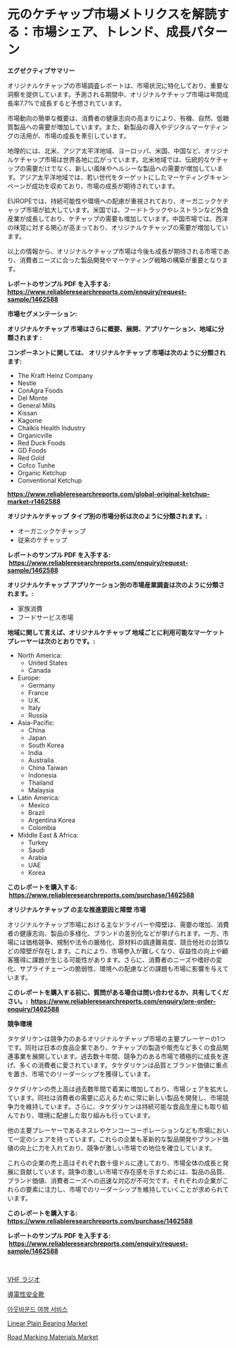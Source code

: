 <p><h1>元のケチャップ市場メトリクスを解読する：市場シェア、トレンド、成長パターン</h1></p><p><strong>エグゼクティブサマリー</strong></p>
<p><p>オリジナルケチャップの市場調査レポートは、市場状況に特化しており、重要な洞察を提供しています。予測される期間中、オリジナルケチャップ市場は年間成長率7.7%で成長すると予想されています。</p><p>市場動向の簡単な概要は、消費者の健康志向の高まりにより、有機、自然、低糖質製品への需要が増加しています。また、新製品の導入やデジタルマーケティングの活用が、市場の成長を牽引しています。</p><p>地理的には、北米、アジア太平洋地域、ヨーロッパ、米国、中国など、オリジナルケチャップ市場は世界各地に広がっています。北米地域では、伝統的なケチャップの需要だけでなく、新しい風味やヘルシーな製品への需要が増加しています。アジア太平洋地域では、若い世代をターゲットにしたマーケティングキャンペーンが成功を収めており、市場の成長が期待されています。</p><p>EUROPEでは、持続可能性や環境への配慮が重視されており、オーガニックケチャップ市場が拡大しています。米国では、フードトラックやレストランなど外食産業が成長しており、ケチャップの需要も増加しています。中国市場では、西洋の味覚に対する関心が高まっており、オリジナルケチャップの需要が増加しています。</p><p>以上の情報から、オリジナルケチャップ市場は今後も成長が期待される市場であり、消費者ニーズに合った製品開発やマーケティング戦略の構築が重要となります。</p></p>
<p><strong>レポートのサンプル PDF を入手する: <a href="https://www.reliableresearchreports.com/enquiry/request-sample/1462588">https://www.reliableresearchreports.com/enquiry/request-sample/1462588</a></strong></p>
<p><strong>市場セグメンテーション:</strong></p>
<p><strong> オリジナルケチャップ 市場はさらに概要、展開、アプリケーション、地域に分類されます :</strong></p>
<p><strong>コンポーネントに関しては、 オリジナルケチャップ 市場は次のように分類されます: &nbsp;</strong></p>
<p><ul><li>The Kraft Heinz Company</li><li>Nestle</li><li>ConAgra Foods</li><li>Del Monte</li><li>General Mills</li><li>Kissan</li><li>Kagome</li><li>Chalkis Health Industry</li><li>Organicville</li><li>Red Duck Foods</li><li>GD Foods</li><li>Red Gold</li><li>Cofco Tunhe</li><li>Organic Ketchup</li><li>Conventional Ketchup</li></ul></p>
<p><strong><a href="https://www.reliableresearchreports.com/global-original-ketchup-market-r1462588">https://www.reliableresearchreports.com/global-original-ketchup-market-r1462588</a></strong></p>
<p><strong> オリジナルケチャップ タイプ別の市場分析は次のように分類されます。:</strong></p>
<p><ul><li>オーガニックケチャップ</li><li>従来のケチャップ</li></ul></p>
<p><strong>レポートのサンプル PDF を入手する: &nbsp;<a href="https://www.reliableresearchreports.com/enquiry/request-sample/1462588">https://www.reliableresearchreports.com/enquiry/request-sample/1462588</a></strong></p>
<p><strong> オリジナルケチャップ アプリケーション別の市場産業調査は次のように分類されます。:</strong></p>
<p><ul><li>家族消費</li><li>フードサービス市場</li></ul></p>
<p><strong>地域に関して言えば、オリジナルケチャップ 地域ごとに利用可能なマーケットプレーヤーは次のとおりです。:</strong></p>
<p><ul>
    <li>
        North America:
        <ul>
            <li>United States</li>
            <li>Canada</li>
        </ul>
    </li>
    <li>
        Europe:
        <ul>
            <li>Germany</li>
            <li>France</li>
            <li>U.K.</li>
            <li>Italy</li>
            <li>Russia</li>
        </ul>
    </li>
    <li>
        Asia-Pacific:
        <ul>
            <li>China</li>
            <li>Japan</li>
            <li>South Korea</li>
            <li>India</li>
            <li>Australia</li>
            <li>China Taiwan</li>
            <li>Indonesia</li>
            <li>Thailand</li>
            <li>Malaysia</li>
        </ul>
    </li>
    <li>
        Latin America:
        <ul>
            <li>Mexico</li>
            <li>Brazil</li>
            <li>Argentina Korea</li>
            <li>Colombia</li>
        </ul>
    </li>
    <li>
        Middle East & Africa:
        <ul>
            <li>Turkey</li>
            <li>Saudi</li>
            <li>Arabia</li>
            <li>UAE</li>
            <li>Korea</li>
        </ul>
    </li>
    </ul></p>
<p><strong>このレポートを購入する: &nbsp;<a href="https://www.reliableresearchreports.com/purchase/1462588">https://www.reliableresearchreports.com/purchase/1462588</a></strong></p>
<p><strong>オリジナルケチャップ の主な推進要因と障壁 市場</strong></p>
<p><p>オリジナルケチャップ市場における主なドライバーや障壁は、需要の増加、消費者の健康志向、製品の多様化、ブランドの差別化などが挙げられます。一方、市場には価格競争、規制や法令の厳格化、原材料の調達難易度、競合他社の台頭などの障壁が存在します。これにより、市場参入が難しくなり、収益性の向上や顧客獲得に課題が生じる可能性があります。さらに、消費者のニーズや嗜好の変化、サプライチェーンの脆弱性、環境への配慮などの課題も市場に影響を与えています。</p></p>
<p><strong>このレポートを購入する前に、質問がある場合は問い合わせるか、共有してください。:&nbsp; <a href="https://www.reliableresearchreports.com/enquiry/pre-order-enquiry/1462588">https://www.reliableresearchreports.com/enquiry/pre-order-enquiry/1462588</a></strong></p>
<p><strong>競争環境</strong></p>
<p><p>タケダリケンは競争力のあるオリジナルケチャップ市場の主要プレーヤーの1つです。同社は日本の食品企業であり、ケチャップの製造や販売など多くの食品関連事業を展開しています。過去数十年間、競争力のある市場で積極的に成長を遂げ、多くの消費者に愛されています。タケダリケンは品質とブランド価値に重点を置き、市場でのリーダーシップを獲得しています。</p><p>タケダリケンの売上高は過去数年間で着実に増加しており、市場シェアを拡大しています。同社は消費者の需要に応えるために常に新しい製品を開発し、市場競争力を維持しています。さらに、タケダリケンは持続可能な食品生産にも取り組んでおり、環境に配慮した取り組みも行っています。</p><p>他の主要プレーヤーであるネスレやケンコーコーポレーションなども市場において一定のシェアを持っています。これらの企業も革新的な製品開発やブランド価値の向上に力を入れており、競争が激しい市場での地位を確立しています。</p><p>これらの企業の売上高はそれぞれ数十億ドルに達しており、市場全体の成長と発展に貢献しています。競争の激しい市場で存在感を示すためには、製品の品質、ブランド価値、消費者ニーズへの迅速な対応が不可欠です。それぞれの企業がこれらの要素に注力し、市場でのリーダーシップを維持していくことが求められています。</p></p>
<p><strong>このレポートを購入する: &nbsp; <a href="https://www.reliableresearchreports.com/purchase/1462588">https://www.reliableresearchreports.com/purchase/1462588</a></strong></p>
<p><strong>レポートのサンプル PDF を入手する: &nbsp;<a href="https://www.reliableresearchreports.com/enquiry/request-sample/1462588">https://www.reliableresearchreports.com/enquiry/request-sample/1462588</a></strong><strong></strong></p>
<p>&nbsp;</p>
<p><p><a href="https://medium.com/@cielostamm/vhf%E3%83%A9%E3%82%B8%E3%82%AA%E5%B8%82%E5%A0%B4-%E7%AB%B6%E4%BA%89%E5%88%86%E6%9E%90-%E5%B8%82%E5%A0%B4%E5%8B%95%E5%90%91-2031%E5%B9%B4%E3%81%BE%E3%81%A7%E3%81%AE%E4%BA%88%E6%B8%AC-916528985178">VHF ラジオ</a></p><p><a href="https://github.com/sghwr779811674/Market-Research-Report-List-1/blob/main/890995230132.md">導電性安全靴</a></p><p><a href="https://github.com/vs019sa3m8x/Market-Research-Report-List-1/blob/main/462272227808.md">아웃바운드 여행 서비스</a></p><p><a href="https://github.com/gulaimolin/Market-Research-Report-List-4/blob/main/linear-plain-bearing-market.md">Linear Plain Bearing Market</a></p><p><a href="https://issuu.com/reportprime-2/docs/road-marking-materials-market-size-2030.pptx">Road Marking Materials Market</a></p></p>